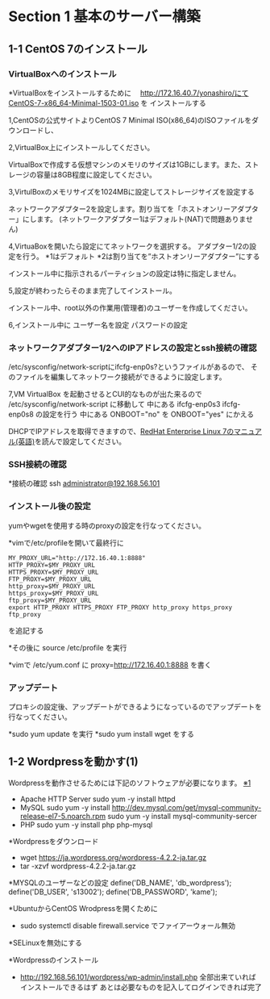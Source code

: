 # Section 1 基本のサーバー構築

## 1-1 CentOS 7のインストール

### VirtualBoxへのインストール

*VirtualBoxをインストールするために
　http://172.16.40.7/yonashiro/にてCentOS-7-x86_64-Minimal-1503-01.iso を
インストールする


1,CentOSの公式サイトよりCentOS 7 Minimal ISO(x86_64)のISOファイルをダウンロードし、

2,VirtualBox上にインストールしてください。

VirtualBoxで作成する仮想マシンのメモリのサイズは1GBにします。また、ストレージの容量は8GB程度に設定してください。

3,VirtulBoxのメモリサイズを1024MBに設定してストレージサイズを設定する

ネットワークアダプター2を設定します。割り当てを「ホストオンリーアダプター」にします。
(ネットワークアダプター1はデフォルト(NAT)で問題ありません)

4,VirtuaBoxを開いたら設定にてネットワークを選択する。
 アダプター1/2の設定を行う。
	*1はデフォルト
	*2は割り当てを”ホストオンリーアダプター”にする

インストール中に指示されるパーティションの設定は特に指定しません。

5,設定が終わったらそのまま完了してインストール。

インストール中、root以外の作業用(管理者)のユーザーを作成してください。

6,インストール中に
	ユーザー名を設定
	パスワードの設定

### ネットワークアダプター1/2へのIPアドレスの設定とssh接続の確認

/etc/sysconfig/network-scriptにifcfg-enp0s?というファイルがあるので、
そのファイルを編集してネットワーク接続ができるように設定します。

7,VM VirtualBox を起動させるとCUI的なものが出た来るので
	/etc/sysconfig/network-script に移動して
 中にある
	ifcfg-enp0s3 ifcfg-enp0s8 の設定を行う
 中にある ONBOOT="no" を ONBOOT="yes" にかえる
 

DHCPでIPアドレスを取得できますので、[RedHat Enterprise Linux 7のマニュアル(英語)](https://access.redhat.com/documentation/en-US/Red_Hat_Enterprise_Linux/7/html-single/Networking_Guide/index.html#sec-Configuring_a_Network_Interface_Using_ifcg_Files)を読んで設定してください。

### SSH接続の確認

*接続の確認
 ssh administrator@192.168.56.101


### インストール後の設定

yumやwgetを使用する時のproxyの設定を行なってください。

*vimで/etc/profileを開いて最終行に

    MY_PROXY_URL="http://172.16.40.1:8888"
    HTTP_PROXY=$MY_PROXY_URL
    HTTPS_PROXY=$MY_PROXY_URL
    FTP_PROXY=$MY_PROXY_URL
    http_proxy=$MY_PROXY_URL
    https_proxy=$MY_PROXY_URL
    ftp_proxy=$MY_PROXY_URL
    export HTTP_PROXY HTTPS_PROXY FTP_PROXY http_proxy https_proxy ftp_proxy

を追記する

*その後に
 source /etc/profile
 を実行

*vimで /etc/yum.conf に
 proxy=http://172.16.40.1:8888 を書く

### アップデート

プロキシの設定後、アップデートができるようになっているのでアップデートを行なってください。

*sudo yum update を実行
*sudo yum install wget をする

## 1-2 Wordpressを動かす(1)

Wordpressを動作させるためには下記のソフトウェアが必要になります。 [※1](#LAMP)

* Apache HTTP Server
	sudo yum -y install httpd
* MySQL
	sudo yum -y install http://dev.mysql.com/get/mysql-community-release-el7-5.noarch.rpm
	sudo yum -y install mysql-community-sercer
* PHP
	sudo yum -y install php php-mysql

*Wordpressをダウンロード
 - wget https://ja.wordpress.org/wordpress-4.2.2-ja.tar.gz
 - tar -xzvf wordpress-4.2.2-ja.tar.gz

*MYSQLのユーザーなどの設定
 define('DB_NAME', 'db_wordpress');
 define('DB_USER', 's13002');
 define('DB_PASSWORD', 'kame');

*UbuntuからCentOS Wrodpressを開くために
 - sudo systemctl disable firewall.service 
 でファイアーウォール無効

*SELinuxを無効にする

*Wordpressのインストール
 - http://192.168.56.101/wordpress/wp-admin/install.php
 全部出来ていればインストールできるはず
 あとは必要なものを記入してログインできれば完了
